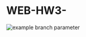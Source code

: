 # WEB-HW3-
![example branch parameter](https://github.com/github/docs/actions/workflows/main.yml/badge.svg?branch=WEB-HW3-)
